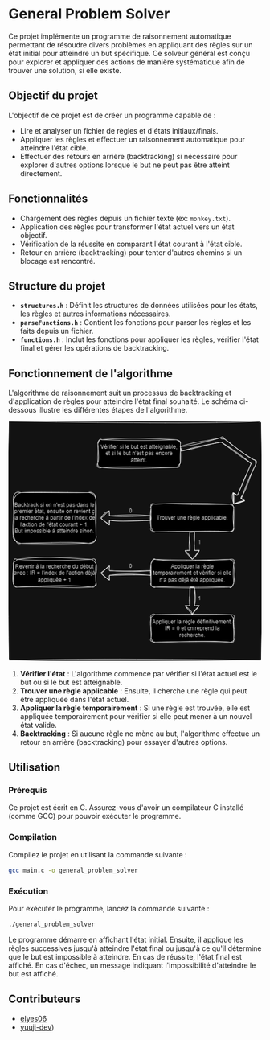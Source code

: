 # General Problem Solver

Ce projet implémente un programme de raisonnement automatique permettant de résoudre divers problèmes en appliquant des règles sur un état initial pour atteindre un but spécifique. Ce solveur général est conçu pour explorer et appliquer des actions de manière systématique afin de trouver une solution, si elle existe.

## Objectif du projet

L'objectif de ce projet est de créer un programme capable de :
- Lire et analyser un fichier de règles et d'états initiaux/finals.
- Appliquer les règles et effectuer un raisonnement automatique pour atteindre l'état cible.
- Effectuer des retours en arrière (backtracking) si nécessaire pour explorer d'autres options lorsque le but ne peut pas être atteint directement.

## Fonctionnalités

- Chargement des règles depuis un fichier texte (ex: `monkey.txt`).
- Application des règles pour transformer l'état actuel vers un état objectif.
- Vérification de la réussite en comparant l'état courant à l'état cible.
- Retour en arrière (backtracking) pour tenter d'autres chemins si un blocage est rencontré.

## Structure du projet

- **`structures.h`** : Définit les structures de données utilisées pour les états, les règles et autres informations nécessaires.
- **`parseFunctions.h`** : Contient les fonctions pour parser les règles et les faits depuis un fichier.
- **`functions.h`** : Inclut les fonctions pour appliquer les règles, vérifier l'état final et gérer les opérations de backtracking.

## Fonctionnement de l'algorithme

L'algorithme de raisonnement suit un processus de backtracking et d'application de règles pour atteindre l'état final souhaité. Le schéma ci-dessous illustre les différentes étapes de l'algorithme.

![Schéma de fonctionnement](./Algorithme_GPS.png)

1. **Vérifier l'état** : L'algorithme commence par vérifier si l'état actuel est le but ou si le but est atteignable.
2. **Trouver une règle applicable** : Ensuite, il cherche une règle qui peut être appliquée dans l'état actuel.
3. **Appliquer la règle temporairement** : Si une règle est trouvée, elle est appliquée temporairement pour vérifier si elle peut mener à un nouvel état valide.
4. **Backtracking** : Si aucune règle ne mène au but, l'algorithme effectue un retour en arrière (backtracking) pour essayer d'autres options.

## Utilisation

### Prérequis

Ce projet est écrit en C. Assurez-vous d'avoir un compilateur C installé (comme GCC) pour pouvoir exécuter le programme.

### Compilation

Compilez le projet en utilisant la commande suivante :
```bash
gcc main.c -o general_problem_solver
````
### Exécution

Pour exécuter le programme, lancez la commande suivante :
```bash
./general_problem_solver
````

Le programme démarre en affichant l'état initial. 
Ensuite, il applique les règles successives jusqu'à atteindre l'état final ou jusqu'à ce qu'il détermine que le but est impossible à atteindre. 
En cas de réussite, l'état final est affiché. 
En cas d'échec, un message indiquant l'impossibilité d'atteindre le but est affiché.

## Contributeurs
- [elyes06](https://github.com/elyes06)
- [yuuji-dev](https://github.com/yuuji-dev))
